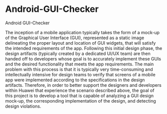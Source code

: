 # Android-GUI-Checker
Android GUI-Checker

The inception of a mobile application typically takes the form of a mock-up of the Graphical User Interface (GUI), represented as a static image delineating the proper layout and location of GUI widgets, that will satisfy the intended requirements of the app.  Following this initial design phase, the design artifacts (typically created by a dedicated UI/UX team) are then handed off to developers whose goal is to accurately implement these GUIs and the desired functionality that meets the app requirements.  The main problem with this process is that it is typically very time-consuming and intellectually intensive for design teams to verify that screens of a mobile app were implemented according to the specifications in the design artifacts. Therefore, in order to better support the designers and developers within Huawei that experience the scenario described above, the goal of this project is to develop a tool that is capable of analyzing a GUI design mock-up, the corresponding implementation of the design, and detecting design violations. 
